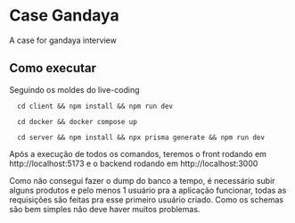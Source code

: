 # Case Gandaya
A case for gandaya interview

## Como executar
Seguindo os moldes do live-coding

```
  cd client && npm install && npm run dev

  cd docker && docker compose up

  cd server && npm install && npx prisma generate && npm run dev
```

Após a execução de todos os comandos, teremos o front rodando em http://localhost:5173 e o backend rodando em http://localhost:3000

Como não consegui fazer o dump do banco a tempo, é necessário subir alguns produtos e pelo menos 1 usuário pra a aplicação funcionar, todas as requisições são feitas pra esse primeiro usuário criado. Como os schemas são bem simples não deve haver muitos problemas.
